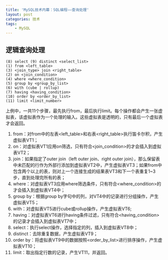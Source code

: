 ```yaml
---
title: 'MySQL技术内幕：SQL编程——查询处理'
layout: post
categories: 技术
tags:
    - MySQL
---
```


## 逻辑查询处理 ##

```
(8) select (9) distinct <select_list>
(1) from <left_table>
(3) <join_type> join <right_table>
(2) on <join_condition>
(4) where <where_condition>
(5) group by <group_by_list>
(6) with (cube | rollup)
(7) having <having_condition>
(10) order by <order_by_list>
(11) limit <limit_number>
```

上例中，一共11个步骤，最先执行from，最后执行limit。每个操作都会产生一张虚拟表，该虚拟表作为一个处理的输入。这些虚拟表是透明的，只有最后一个虚拟表才会返回。

1. from：对from中的左表<left_table>和右表<right_table>执行笛卡尔积，产生虚拟表VT1；
2. on：对虚拟表VT1应用on筛选，只有符合<join_condition>的才会插入到虚拟表VT2；
3. join：如果指定了outer join（left outer join、right outer join），那么保留表中未匹配的行作为外部行添加到虚拟表VT2中，产生虚拟表VT3；如果from中包含两个以上的表，则对上一个连接生成的结果表VT3和下一个表重复1~3步，直到处理完所有的表；
4. where：对虚拟表VT3应用where筛选条件，只有符合<where_condition>的才会插入到虚拟表VT4中；
5. group by：根据group by字句中的列，对VT4中的记录进行分组操作，产生虚拟表VT5；
6. with：对虚拟表VT5进行cube或rollup操作，产生虚拟表VT6;
7. having：对虚拟表VT6进行having条件过滤，只有符合<having_condition>的记录才会插入到虚拟表VT7中；
8. select：执行select操作，选择指定的列，插入到虚拟表VT8中；
9. distinct：去除重复数据，产生虚拟表VT9；
10. order by：将虚拟表VT9中的数据按照<order_by_list>进行排序操作，产生虚拟表VT10；
11. limit：取出指定行数的记录，产生VT11，并返回。